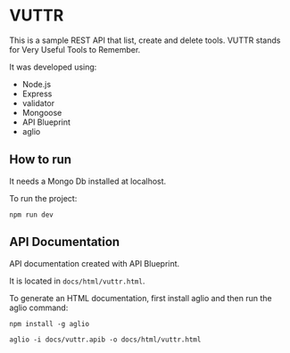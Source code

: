# VUTTR

This is a sample REST API that list, create and delete tools. VUTTR stands for Very Useful Tools to Remember.

It was developed using:

* Node.js
* Express
* validator
* Mongoose
* API Blueprint
* aglio

## How to run

It needs a Mongo Db installed at localhost.

To run the project:
```
npm run dev
```

## API Documentation

API documentation created with API Blueprint.

It is located in `docs/html/vuttr.html`.

To generate an HTML documentation, first install aglio and then run the aglio command:

```
npm install -g aglio

aglio -i docs/vuttr.apib -o docs/html/vuttr.html
```
